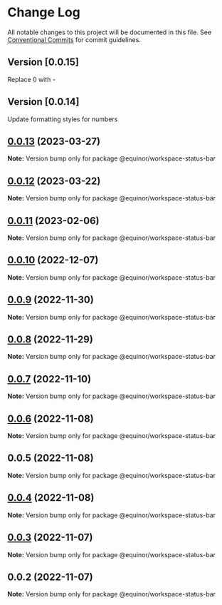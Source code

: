 # Change Log

All notable changes to this project will be documented in this file.
See [Conventional Commits](https://conventionalcommits.org) for commit guidelines.

## Version [0.0.15]

Replace 0 with -

## Version [0.0.14]

Update formatting styles for numbers

## [0.0.13](https://github.com/equinor/fusion-workspace/compare/@equinor/workspace-status-bar@0.0.12...@equinor/workspace-status-bar@0.0.13) (2023-03-27)

**Note:** Version bump only for package @equinor/workspace-status-bar

## [0.0.12](https://github.com/equinor/fusion-workspace/compare/@equinor/workspace-status-bar@0.0.11...@equinor/workspace-status-bar@0.0.12) (2023-03-22)

**Note:** Version bump only for package @equinor/workspace-status-bar

## [0.0.11](https://github.com/equinor/fusion-workspace/compare/@equinor/workspace-status-bar@0.0.10...@equinor/workspace-status-bar@0.0.11) (2023-02-06)

**Note:** Version bump only for package @equinor/workspace-status-bar

## [0.0.10](https://github.com/equinor/fusion-workspace/compare/@equinor/workspace-status-bar@0.0.9...@equinor/workspace-status-bar@0.0.10) (2022-12-07)

**Note:** Version bump only for package @equinor/workspace-status-bar

## [0.0.9](https://github.com/equinor/fusion-workspace/compare/@equinor/workspace-status-bar@0.0.8...@equinor/workspace-status-bar@0.0.9) (2022-11-30)

**Note:** Version bump only for package @equinor/workspace-status-bar

## [0.0.8](https://github.com/equinor/fusion-workspace/compare/@equinor/workspace-status-bar@0.0.7...@equinor/workspace-status-bar@0.0.8) (2022-11-29)

**Note:** Version bump only for package @equinor/workspace-status-bar

## [0.0.7](https://github.com/equinor/fusion-workspace/compare/@equinor/workspace-status-bar@0.0.6...@equinor/workspace-status-bar@0.0.7) (2022-11-10)

**Note:** Version bump only for package @equinor/workspace-status-bar

## [0.0.6](https://github.com/equinor/fusion-workspace/compare/@equinor/workspace-status-bar@0.0.4...@equinor/workspace-status-bar@0.0.6) (2022-11-08)

**Note:** Version bump only for package @equinor/workspace-status-bar

## 0.0.5 (2022-11-08)

**Note:** Version bump only for package @equinor/workspace-status-bar

## [0.0.4](https://github.com/equinor/fusion-workspace/compare/@equinor/workspace-status-bar@0.0.3...@equinor/workspace-status-bar@0.0.4) (2022-11-08)

**Note:** Version bump only for package @equinor/workspace-status-bar

## [0.0.3](https://github.com/equinor/fusion-workspace/compare/@equinor/workspace-status-bar@0.0.2...@equinor/workspace-status-bar@0.0.3) (2022-11-07)

**Note:** Version bump only for package @equinor/workspace-status-bar

## 0.0.2 (2022-11-07)

**Note:** Version bump only for package @equinor/workspace-status-bar
